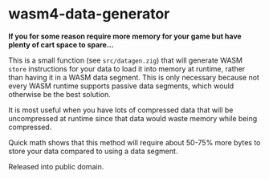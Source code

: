 # wasm4-data-generator

**If you for some reason require more memory for your game but have plenty of cart space to spare...**

This is a small function (see `src/datagen.zig`) that will generate WASM `store` instructions for your data to load it into memory at runtime, rather than having it in a WASM data segment.
This is only necessary because not every WASM runtime supports passive data segments, which would otherwise be the best solution.

It is most useful when you have lots of compressed data that will be uncompressed at runtime since that data would waste memory while being compressed.

Quick math shows that this method will require about 50-75% more bytes to store your data compared to using a data segment.

Released into public domain.
